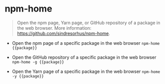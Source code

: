 # npm-home
> Open the npm page, Yarn page, or GitHub repository of a package in the web browser.
> More information: <https://github.com/sindresorhus/npm-home>.

- Open the npm page of a specific package in the web browser
`npm-home {{package}}`

- Open the GitHub repository of a specific package in the web browser
`npm-home -g {{package}}`

- Open the Yarn page of a specific package in the web browser
`npm-home -y {{package}}`
